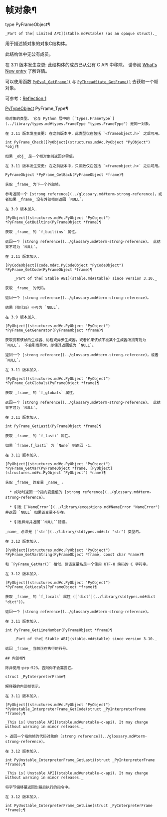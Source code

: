# 帧对象¶

type PyFrameObject¶  

    _Part of the[ Limited API](stable.md#stable) (as an opaque struct)._

用于描述帧对象的对象C结构体。

此结构体中无公有成员。

在 3.11 版本发生变更: 此结构体的成员已从公有 C API 中移除。 请参阅 [What's New entry](3.11.md#pyframeobject-3-11-hiding) 了解详情。

可以使用函数 [`PyEval_GetFrame()`](reflection.md#c.PyEval_GetFrame "PyEval_GetFrame") 与 [`PyThreadState_GetFrame()`](init.md#c.PyThreadState_GetFrame "PyThreadState_GetFrame") 去获取一个帧对象。

可参考：[Reflection 1](reflection.md#reflection)

[PyTypeObject](type.md#c.PyTypeObject "PyTypeObject") PyFrame_Type¶  

    

~~~
帧对象的类型。 它与 Python 层中的 [`types.FrameType`](../library/types.md#types.FrameType "types.FrameType") 是同一对象。

在 3.11 版本发生变更: 在之前版本中，此类型仅在包括 `<frameobject.h>` 之后可用。

int PyFrame_Check([PyObject](structures.md#c.PyObject "PyObject") *obj)¶  
~~~
    

~~~
如果 _obj_ 是一个帧对象则返回非零值。

在 3.11 版本发生变更: 在之前版本中，只函数仅在包括 `<frameobject.h>` 之后可用。

PyFrameObject *PyFrame_GetBack(PyFrameObject *frame)¶  
~~~
    

~~~
获取 _frame_ 为下一个外部帧。

参考返回一个 [strong reference](../glossary.md#term-strong-reference)，或者如果 _frame_ 没有外部帧则返回 `NULL`。

在 3.9 版本加入.

[PyObject](structures.md#c.PyObject "PyObject") *PyFrame_GetBuiltins(PyFrameObject *frame)¶  
~~~
    

~~~
获取 _frame_ 的 `f_builtins` 属性。

返回一个 [strong reference](../glossary.md#term-strong-reference)。 此结果不可为 `NULL`。

在 3.11 版本加入.

[PyCodeObject](code.md#c.PyCodeObject "PyCodeObject") *PyFrame_GetCode(PyFrameObject *frame)¶  

    _Part of the[ Stable ABI](stable.md#stable) since version 3.10._

获取 _frame_ 的代码。

返回一个 [strong reference](../glossary.md#term-strong-reference)。

结果（帧代码）不可为 `NULL`。

在 3.9 版本加入.

[PyObject](structures.md#c.PyObject "PyObject") *PyFrame_GetGenerator(PyFrameObject *frame)¶  
~~~
    

~~~
获取拥有该帧的生成器、协程或异步生成器，或者如果该帧不被某个生成器所拥有则为 `NULL`。 不会引发异常，即使其返回值为 `NULL`。

返回一个 [strong reference](../glossary.md#term-strong-reference)，或者 `NULL`。

在 3.11 版本加入.

[PyObject](structures.md#c.PyObject "PyObject") *PyFrame_GetGlobals(PyFrameObject *frame)¶  
~~~
    

~~~
获取 _frame_ 的 `f_globals` 属性。

返回一个 [strong reference](../glossary.md#term-strong-reference)。 此结果不可为 `NULL`。

在 3.11 版本加入.

int PyFrame_GetLasti(PyFrameObject *frame)¶  
~~~
    

~~~
获取 _frame_ 的 `f_lasti` 属性。

如果 `frame.f_lasti` 为 `None` 则返回 -1。

在 3.11 版本加入.

[PyObject](structures.md#c.PyObject "PyObject") *PyFrame_GetVar(PyFrameObject *frame, [PyObject](structures.md#c.PyObject "PyObject") *name)¶  
~~~
    

~~~
获取 _frame_ 的变量 _name_ 。

  * 成功时返回一个指向变量值的 [strong reference](../glossary.md#term-strong-reference)。

  * 引发 [`NameError`](../library/exceptions.md#NameError "NameError") 并返回 `NULL` 如果该变量不存在。

  * 引发异常并返回``NULL``错误。

_name_ 必须是 [`str`](../library/stdtypes.md#str "str") 类型的。

在 3.12 版本加入.

[PyObject](structures.md#c.PyObject "PyObject") *PyFrame_GetVarString(PyFrameObject *frame, const char *name)¶  
~~~
    

~~~
和 `PyFrame_GetVar()` 相似，但该变量名是一个使用 UTF-8 编码的 C 字符串。

在 3.12 版本加入.

[PyObject](structures.md#c.PyObject "PyObject") *PyFrame_GetLocals(PyFrameObject *frame)¶  
~~~
    

~~~
获取 _frame_ 的 `f_locals` 属性 ([`dict`](../library/stdtypes.md#dict "dict"))。

返回一个 [strong reference](../glossary.md#term-strong-reference)。

在 3.11 版本加入.

int PyFrame_GetLineNumber(PyFrameObject *frame)¶  

    _Part of the[ Stable ABI](stable.md#stable) since version 3.10._

返回 _frame_ 当前正在执行的行号。

## 内部帧¶

除非使用:pep:523，否则你不会需要它。

struct _PyInterpreterFrame¶  
~~~
    

~~~
解释器的内部帧表示。

在 3.11 版本加入.

[PyObject](structures.md#c.PyObject "PyObject") *PyUnstable_InterpreterFrame_GetCode(struct _PyInterpreterFrame *frame);¶  
~~~
    

~~~
_This is[ Unstable API](stable.md#unstable-c-api). It may change without warning in minor releases._

> 返回一个指向帧的代码对象的 [strong reference](../glossary.md#term-strong-reference)。

在 3.12 版本加入.

int PyUnstable_InterpreterFrame_GetLasti(struct _PyInterpreterFrame *frame);¶  
~~~
    

~~~
_This is[ Unstable API](stable.md#unstable-c-api). It may change without warning in minor releases._

将字节偏移量返回到最后执行的指令中。

在 3.12 版本加入.

int PyUnstable_InterpreterFrame_GetLine(struct _PyInterpreterFrame *frame);¶  
~~~
    

~~~
